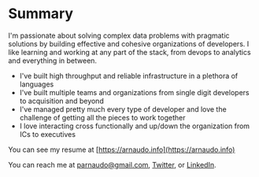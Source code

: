 # Summary
I'm passionate about solving complex data problems with pragmatic solutions by building effective and cohesive organizations of developers. I like learning and working at any part of the stack, from devops to analytics and everything in between.
- I've built high throughput and reliable infrastructure in a plethora of languages
- I've built multiple teams and organizations from single digit developers to acquisition and beyond
- I've managed pretty much every type of developer and love the challenge of getting all the pieces to work together
- I love interacting cross functionally and up/down the organization from ICs to executives

You can see my resume at [https://arnaudo.info](https://arnaudo.info)

You can reach me at parnaudo@gmail.com, [Twitter](https://twitter.com/PaulArnaudo), or [LinkedIn](https://www.linkedin.com/in/paul-arnaudo/).
<!-- 
## [Kinsa Health](https://kinsahealth.com/)
### Technologies: Python | AWS (Amazon Web Services) | Airflow | SQL
Joined Kinsa to scale and optimize their core ingestion and illness processing pipelines. Concurrently built a robust data org including a data engineering team, epidemiologist-focused analyst team and a data science team. Love building a surveillance system for illness while also finding cool uses for our aggregated illness data. The systems we built 10Xed Kinsa's recurring revenue from data to almost $5 million. Most of the infrastructure is written in Python.
#### VP of Engineering, Data <i>(Nov 2022 - Present)</i>

#### Director of Engineering, Data <i>(July 2020 - Nov 2022)</i>

## [WeWork](https://www.wework.com/)
### Technologies: Python | Scala | Go | AWS (Amazon Web Services) | Airflow | Terraform
Navigated the vicissitudes of pre and post IPO attempt at WeWork along with the subsequent global pandemic without suffering serious attrition. The Euclid wifi tech ended up having some lasting usefulness in the WeWork technology stack as being able to understand realtime occupancy was required for reopening post-pandemic. We migrated most of our Scala code to Go and all of our AWS infrastructure to K8s
#### Senior Engineering Manager, Presence <i>(Jan 2019 - Jul 2020)</i>

## [Euclid](https://www.wework.com/newsroom/wework-acquires-spatial-analytics-leader-euclid)
### Technologies: Python | Scala | AWS (Amazon Web Services) | Airflow | Terraform
Went from software engineering to engineering leadership at Euclid through the trials and tribulations of trying to sell wifi analytics products. Built and maintained the ingestion and processing structure for wifi data that handled hundreds of millions of events per day. Grew into management starting with one team and ending on the leadership team. We built a wonderful engineering organization that was center to getting acquired by WeWork. Euclid used Scala for ingestion and Scala/Spark/EMR for processing with Python/Flask APIs
#### VP of Engineering <i>(Nov 2017 - Jan 2019)</i>
#### Director of Engineering <i>(Jan 2017 - Nov 2017)</i>

#### Engineering Manager, Applications <i>(Jan 2016 - Jan 2017)</i>

#### Software Engineer <i>(Jan 2015 - Jan 2016)</i>

## [AppRedeem](https://www.marketscreener.com/quote/stock/PERK-INC-23145576/news/Perk-Acquires-AppRedeem-Inc-an-Innovator-in-Mobile-Rewarded-Video-in-an-All-Stock-Transaction-21074877/)
### Technologies: Ruby | PHP | Redis | AWS (Amazon Web Services) | SQL | Bash
Full stack engineer focused primarily in data analytics and backend API development for a mobile advertising app (Apptrailers) and a messaging application (Smug). Along with API development, focused in fraud analysis and detection along with user acquisition monitoring and classification. In addition, created a datawarehouse for tracking access logs and large data tables using Infobright DB. Backend API for Apptrailers was primarily PHP/MySQL, Smug was written entirely with Ruby/Redis.  
#### Full Stack Engineer <i>(Sep 2012 - Jun 2014)</i>

## [Zephyr Health](https://www.anjusoftware.com/press-release/press-releases-1921/)
### Technologies: R | SQL | PHP | jQuery
Modeled physician networks so that pharmaceutical companies could more efficiently target marketing efforts. The networks were directed, weighted  and derived from both public and proprietary data. Developed methods to automate mining techniques where required. Performed network analysis to generate target lists of network-defined prominent physicians. Aided in the development of an application to display and manipulate networks for visualization purposes. Worked primarily in PHP/MySQL and jQuery.
#### Data Science Intern <i>(Nov 2011 - Sep 2012)</i>
<!-- 
## [Lawrence Livermore National Lab](https://www.llnl.gov/)
### Technologies: PHP | LassoScript | SQL | jQuery
Duties consisted of building and maintaining various operational applications, including a process improvement application, a student presentation application and a software risk grading application
### Software Engineer Intern <i>(June 2010 - Nov 2011)</i>

## [Certified Equity Professionals Institute](https://www.scu.edu/business/cepi/)
### Technologies: PHP | SQL | Bash | jQuery
Debugged and implemented a new web-based system to replace an antiquated file-based system. Duties included overseeing implementation of new system, maintaining it and adding new functionalities required by the CEP staff.
### Systems Administrator <i>(Sep 2009 - Apr 2011)</i>

## [Bronco Bikes](https://www.thesantaclara.org/scusounds/seniors-team-up-to-create-bronco-bikes)
### Technologies: PHP | SQL | HTML | jQuery
One of four founding members of Bronco Bikes, a student led initiative that aims to create a bike sharing program on campus in Santa Clara University. Primary duties included constructing an information system to maintain the bike rental system along with raising approval and awareness from campus officials and the student body.
### Founder, Chief Technology Officer <i>(Sep 2008 - Sep 2009)</i>

## [Commonwealth Club of California](https://www.commonwealthclub.org/)
### Technologies: PHP | HTML | jQuery
Hired as an Editorial Intern, transferred to work under the chief web developer. Helped publish new content, along with work on transferring the site to an interactive, Web 2.0 platform.
### Associate Web Developer <i>(Jun 2008 - Sep 2008)</i>

## [US Embassy, Moscow](https://ru.usembassy.gov/embassy-consulates/moscow/)
### Technologies: SQL | Excel
Provided assistance and support in information technologies to Russian and American employees in the second largest American embassy.
### IT Helpdesk Operator <i>(Jun 2007 - Sep 2007)</i>

## [Science Applications International Corporation (SAIC)](https://www.saic.com/)
### Technologies: SQL | VBA | 
Worked as a contractor for the Department of Homeland Security, compiling and managing the Target Capabilities and Universal Task List database. Worked extensively with Microsoft Access, along with supplementary work with mySQL and the Visual Basic programming language.
### Computer Engineer Intern<i>(Jun 2008 - Sep 2008)</i>

## [Falls Church News Press](https://www.fcnp.com/)
### Technologies: HTML 
Served as webmaster of the Falls Church News Press, the local newspaper; Updated the site on a weekly basis.
### Webmaster <i>(Sep 2004 - Jun 2005)</i>
 -->







